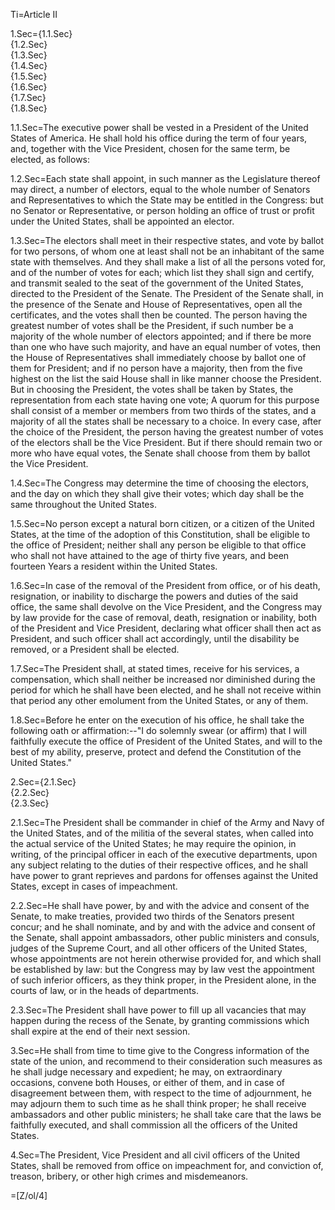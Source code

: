 Ti=Article II

1.Sec={1.1.Sec}<br>{1.2.Sec}<br>{1.3.Sec}<br>{1.4.Sec}<br>{1.5.Sec}<br>{1.6.Sec}<br>{1.7.Sec}<br>{1.8.Sec}

1.1.Sec=The executive power shall be vested in a President of the United States of America. He shall hold his office during the term of four years, and, together with the Vice President, chosen for the same term, be elected, as follows:

1.2.Sec=Each state shall appoint, in such manner as the Legislature thereof may direct, a number of electors, equal to the whole number of Senators and Representatives to which the State may be entitled in the Congress: but no Senator or Representative, or person holding an office of trust or profit under the United States, shall be appointed an elector.

1.3.Sec=The electors shall meet in their respective states, and vote by ballot for two persons, of whom one at least shall not be an inhabitant of the same state with themselves. And they shall make a list of all the persons voted for, and of the number of votes for each; which list they shall sign and certify, and transmit sealed to the seat of the government of the United States, directed to the President of the Senate. The President of the Senate shall, in the presence of the Senate and House of Representatives, open all the certificates, and the votes shall then be counted. The person having the greatest number of votes shall be the President, if such number be a majority of the whole number of electors appointed; and if there be more than one who have such majority, and have an equal number of votes, then the House of Representatives shall immediately choose by ballot one of them for President; and if no person have a majority, then from the five highest on the list the said House shall in like manner choose the President. But in choosing the President, the votes shall be taken by States, the representation from each state having one vote; A quorum for this purpose shall consist of a member or members from two thirds of the states, and a majority of all the states shall be necessary to a choice. In every case, after the choice of the President, the person having the greatest number of votes of the electors shall be the Vice President. But if there should remain two or more who have equal votes, the Senate shall choose from them by ballot the Vice President.

1.4.Sec=The Congress may determine the time of choosing the electors, and the day on which they shall give their votes; which day shall be the same throughout the United States.

1.5.Sec=No person except a natural born citizen, or a citizen of the United States, at the time of the adoption of this Constitution, shall be eligible to the office of President; neither shall any person be eligible to that office who shall not have attained to the age of thirty five years, and been fourteen Years a resident within the United States.

1.6.Sec=In case of the removal of the President from office, or of his death, resignation, or inability to discharge the powers and duties of the said office, the same shall devolve on the Vice President, and the Congress may by law provide for the case of removal, death, resignation or inability, both of the President and Vice President, declaring what officer shall then act as President, and such officer shall act accordingly, until the disability be removed, or a President shall be elected.

1.7.Sec=The President shall, at stated times, receive for his services, a compensation, which shall neither be increased nor diminished during the period for which he shall have been elected, and he shall not receive within that period any other emolument from the United States, or any of them.

1.8.Sec=Before he enter on the execution of his office, he shall take the following oath or affirmation:--"I do solemnly swear (or affirm) that I will faithfully execute the office of President of the United States, and will to the best of my ability, preserve, protect and defend the Constitution of the United States."

2.Sec={2.1.Sec}<br>{2.2.Sec}<br>{2.3.Sec}

2.1.Sec=The President shall be commander in chief of the Army and Navy of the United States, and of the militia of the several states, when called into the actual service of the United States; he may require the opinion, in writing, of the principal officer in each of the executive departments, upon any subject relating to the duties of their respective offices, and he shall have power to grant reprieves and pardons for offenses against the United States, except in cases of impeachment.

2.2.Sec=He shall have power, by and with the advice and consent of the Senate, to make treaties, provided two thirds of the Senators present concur; and he shall nominate, and by and with the advice and consent of the Senate, shall appoint ambassadors, other public ministers and consuls, judges of the Supreme Court, and all other officers of the United States, whose appointments are not herein otherwise provided for, and which shall be established by law: but the Congress may by law vest the appointment of such inferior officers, as they think proper, in the President alone, in the courts of law, or in the heads of departments.

2.3.Sec=The President shall have power to fill up all vacancies that may happen during the recess of the Senate, by granting commissions which shall expire at the end of their next session.


3.Sec=He shall from time to time give to the Congress information of the state of the union, and recommend to their consideration such measures as he shall judge necessary and expedient; he may, on extraordinary occasions, convene both Houses, or either of them, and in case of disagreement between them, with respect to the time of adjournment, he may adjourn them to such time as he shall think proper; he shall receive ambassadors and other public ministers; he shall take care that the laws be faithfully executed, and shall commission all the officers of the United States.

4.Sec=The President, Vice President and all civil officers of the United States, shall be removed from office on impeachment for, and conviction of, treason, bribery, or other high crimes and misdemeanors.

=[Z/ol/4]